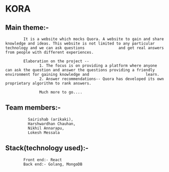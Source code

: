 # KORA

## Main theme:-
            It is a website which mocks Quora. A website to gain and share knowledge and ideas. This website is not limited to any particular technology and we can ask questions               and get real answers from people with different experiences.
            
            Elaboration on the project --
                   1. The focus is on providing a platform where anyone can ask the question and answer the questions providing a friendly environment for gaining knowledge and                         learn.
                   2. Answer recommendations-- Quora has developed its own proprietary algorithm to rank answers.
                   
                   Much more to go....                 
             
                        
            
## Team members:-
              Sairishab (arikaki),
              Harshwardhan Chauhan, 
              Nikhil Annarapu,
              Lokesh Messala
              
## Stack(technology used):-
            Front end:- React
            Back end:- Golang, MongoDB
